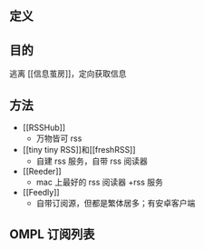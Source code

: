 ## 定义

## 目的

逃离 [[信息茧房]]，定向获取信息

## 方法

- [[RSSHub]]
	- 万物皆可 rss
- [[tiny tiny RSS]]和[[freshRSS]]
	- 自建 rss 服务，自带 rss 阅读器
- [[Reeder]]
	- mac 上最好的 rss 阅读器 +rss 服务
- [[Feedly]]
	- 自带订阅源，但都是繁体居多；有安卓客户端

## OMPL 订阅列表
